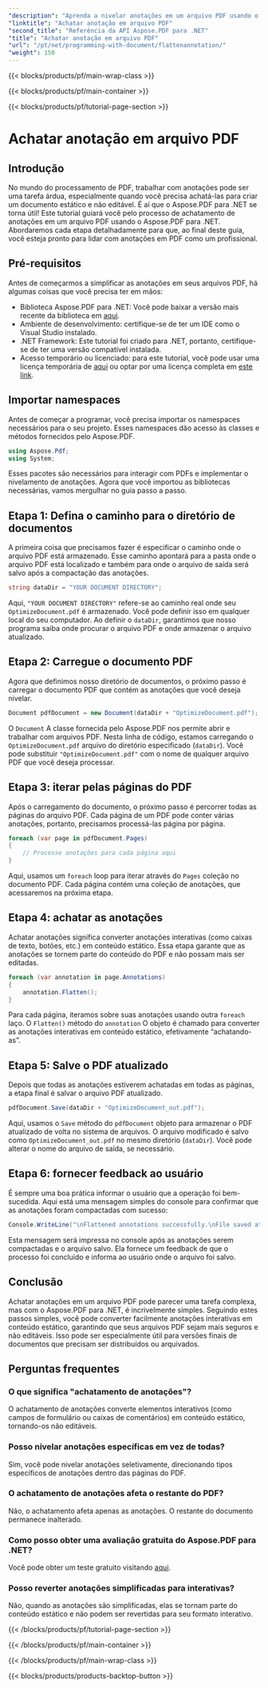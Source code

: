 ```yaml
---
"description": "Aprenda a nivelar anotações em um arquivo PDF usando o Aspose.PDF para .NET neste guia. Simplifique seu processo de gerenciamento de PDF com nosso tutorial detalhado."
"linktitle": "Achatar anotação em arquivo PDF"
"second_title": "Referência da API Aspose.PDF para .NET"
"title": "Achatar anotação em arquivo PDF"
"url": "/pt/net/programming-with-document/flattenannotation/"
"weight": 150
---
```


{{< blocks/products/pf/main-wrap-class >}}

{{< blocks/products/pf/main-container >}}

{{< blocks/products/pf/tutorial-page-section >}}

# Achatar anotação em arquivo PDF

## Introdução

No mundo do processamento de PDF, trabalhar com anotações pode ser uma tarefa árdua, especialmente quando você precisa achatá-las para criar um documento estático e não editável. É aí que o Aspose.PDF para .NET se torna útil! Este tutorial guiará você pelo processo de achatamento de anotações em um arquivo PDF usando o Aspose.PDF para .NET. Abordaremos cada etapa detalhadamente para que, ao final deste guia, você esteja pronto para lidar com anotações em PDF como um profissional.

## Pré-requisitos

Antes de começarmos a simplificar as anotações em seus arquivos PDF, há algumas coisas que você precisa ter em mãos:

- Biblioteca Aspose.PDF para .NET: Você pode baixar a versão mais recente da biblioteca em [aqui](https://releases.aspose.com/pdf/net/).
- Ambiente de desenvolvimento: certifique-se de ter um IDE como o Visual Studio instalado.
- .NET Framework: Este tutorial foi criado para .NET, portanto, certifique-se de ter uma versão compatível instalada.
- Acesso temporário ou licenciado: para este tutorial, você pode usar uma licença temporária de [aqui](https://purchase.aspose.com/temporary-license/) ou optar por uma licença completa em [este link](https://purchase.aspose.com/buy).

## Importar namespaces

Antes de começar a programar, você precisa importar os namespaces necessários para o seu projeto. Esses namespaces dão acesso às classes e métodos fornecidos pelo Aspose.PDF.

```csharp
using Aspose.Pdf;
using System;
```

Esses pacotes são necessários para interagir com PDFs e implementar o nivelamento de anotações. Agora que você importou as bibliotecas necessárias, vamos mergulhar no guia passo a passo.

## Etapa 1: Defina o caminho para o diretório de documentos

A primeira coisa que precisamos fazer é especificar o caminho onde o arquivo PDF está armazenado. Esse caminho apontará para a pasta onde o arquivo PDF está localizado e também para onde o arquivo de saída será salvo após a compactação das anotações.

```csharp
string dataDir = "YOUR DOCUMENT DIRECTORY";
```

Aqui, `"YOUR DOCUMENT DIRECTORY"` refere-se ao caminho real onde seu `OptimizeDocument.pdf` é armazenado. Você pode definir isso em qualquer local do seu computador. Ao definir o `dataDir`, garantimos que nosso programa saiba onde procurar o arquivo PDF e onde armazenar o arquivo atualizado. 

## Etapa 2: Carregue o documento PDF

Agora que definimos nosso diretório de documentos, o próximo passo é carregar o documento PDF que contém as anotações que você deseja nivelar.

```csharp
Document pdfDocument = new Document(dataDir + "OptimizeDocument.pdf");
```

O `Document` A classe fornecida pelo Aspose.PDF nos permite abrir e trabalhar com arquivos PDF. Nesta linha de código, estamos carregando o `OptimizeDocument.pdf` arquivo do diretório especificado (`dataDir`). Você pode substituir `"OptimizeDocument.pdf"` com o nome de qualquer arquivo PDF que você deseja processar.

## Etapa 3: iterar pelas páginas do PDF

Após o carregamento do documento, o próximo passo é percorrer todas as páginas do arquivo PDF. Cada página de um PDF pode conter várias anotações, portanto, precisamos processá-las página por página.

```csharp
foreach (var page in pdfDocument.Pages)
{
    // Processe anotações para cada página aqui
}
```

Aqui, usamos um `foreach` loop para iterar através do `Pages` coleção no documento PDF. Cada página contém uma coleção de anotações, que acessaremos na próxima etapa.

## Etapa 4: achatar as anotações

Achatar anotações significa converter anotações interativas (como caixas de texto, botões, etc.) em conteúdo estático. Essa etapa garante que as anotações se tornem parte do conteúdo do PDF e não possam mais ser editadas.

```csharp
foreach (var annotation in page.Annotations)
{
    annotation.Flatten();
}
```

Para cada página, iteramos sobre suas anotações usando outra `foreach` laço. O `Flatten()` método do `annotation` O objeto é chamado para converter as anotações interativas em conteúdo estático, efetivamente “achatando-as”.

## Etapa 5: Salve o PDF atualizado

Depois que todas as anotações estiverem achatadas em todas as páginas, a etapa final é salvar o arquivo PDF atualizado.

```csharp
pdfDocument.Save(dataDir + "OptimizeDocument_out.pdf");
```

Aqui, usamos o `Save` método do `pdfDocument` objeto para armazenar o PDF atualizado de volta no sistema de arquivos. O arquivo modificado é salvo como `OptimizeDocument_out.pdf` no mesmo diretório (`dataDir`). Você pode alterar o nome do arquivo de saída, se necessário.

## Etapa 6: fornecer feedback ao usuário

É sempre uma boa prática informar o usuário que a operação foi bem-sucedida. Aqui está uma mensagem simples do console para confirmar que as anotações foram compactadas com sucesso:

```csharp
Console.WriteLine("\nFlattened annotations successfully.\nFile saved at " + dataDir);
```

Esta mensagem será impressa no console após as anotações serem compactadas e o arquivo salvo. Ela fornece um feedback de que o processo foi concluído e informa ao usuário onde o arquivo foi salvo.

## Conclusão

Achatar anotações em um arquivo PDF pode parecer uma tarefa complexa, mas com o Aspose.PDF para .NET, é incrivelmente simples. Seguindo estes passos simples, você pode converter facilmente anotações interativas em conteúdo estático, garantindo que seus arquivos PDF sejam mais seguros e não editáveis. Isso pode ser especialmente útil para versões finais de documentos que precisam ser distribuídos ou arquivados.

## Perguntas frequentes

### O que significa "achatamento de anotações"?
O achatamento de anotações converte elementos interativos (como campos de formulário ou caixas de comentários) em conteúdo estático, tornando-os não editáveis.

### Posso nivelar anotações específicas em vez de todas?
Sim, você pode nivelar anotações seletivamente, direcionando tipos específicos de anotações dentro das páginas do PDF.

### O achatamento de anotações afeta o restante do PDF?
Não, o achatamento afeta apenas as anotações. O restante do documento permanece inalterado.

### Como posso obter uma avaliação gratuita do Aspose.PDF para .NET?
Você pode obter um teste gratuito visitando [aqui](https://releases.aspose.com/).

### Posso reverter anotações simplificadas para interativas?
Não, quando as anotações são simplificadas, elas se tornam parte do conteúdo estático e não podem ser revertidas para seu formato interativo.

{{< /blocks/products/pf/tutorial-page-section >}}

{{< /blocks/products/pf/main-container >}}

{{< /blocks/products/pf/main-wrap-class >}}

{{< blocks/products/products-backtop-button >}}